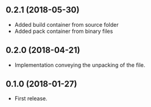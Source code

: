## 0.2.1 (2018-05-30)

* Added build container from source folder
* Added pack container from binary files

## 0.2.0 (2018-04-21)

* Implementation conveying the unpacking of the file.

## 0.1.0 (2018-01-27)

* First release.